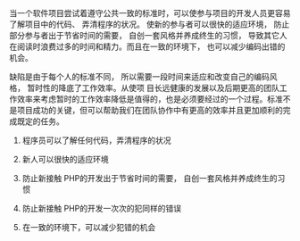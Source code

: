 当一个软件项目尝试着遵守公共一致的标准时，可以使参与项目的开发人员更容易了解项目中的代码、 弄清程序的状况。 使新的参与者可以很快的适应环境， 防止部分参与者出于节省时间的需要， 自创一套风格并养成终生的习惯， 导致其它人在阅读时浪费过多的时间和精力。而且在一致的环境下， 也可以减少编码出错的机会。

缺陷是由于每个人的标准不同， 所以需要一段时间来适应和改变自己的编码风格， 暂时性的降底了工作效率。从使项 目长远健康的发展以及后期更高的团队工作效率来考虑暂时的工作效率降低是值得的，也是必须要经过的一个过程。标准不是项目成功的关键，但可以帮助我们在团队协作中有更高的效率并且更加顺利的完成既定的任务。

1. 程序员可以了解任何代码，弄清程序的状况

2. 新人可以很快的适应环境

3. 防止新接触 PHP的开发出于节省时间的需要， 自创一套风格并养成终生的习惯

4. 防止新接触 PHP的开发一次次的犯同样的错误

5. 在一致的环境下，可以减少犯错的机会



